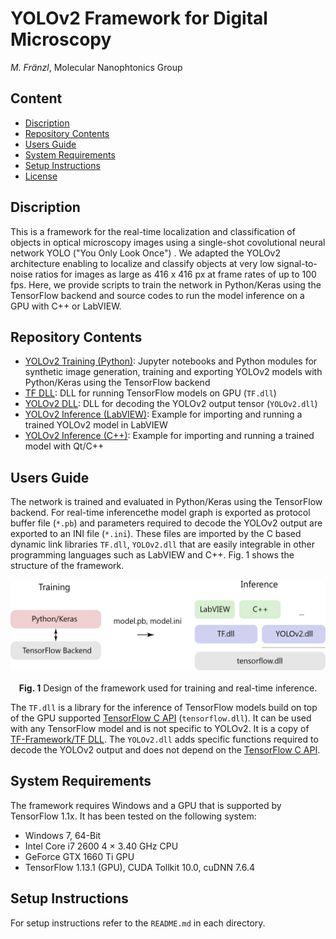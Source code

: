# YOLOv2 Framework for Digital Microscopy

*M. Fränzl*, Molecular Nanophtonics Group

## Content

- [Discription](#discription)
- [Repository Contents](#repository-contents)
- [Users Guide](#users-guide)
- [System Requirements](#system-requirements)
- [Setup Instructions](#setup-instructions)
- [License](./LICENSE)

## Discription 

This is a framework for the real-time localization and classification of objects in optical microscopy images using a single-shot covolutional neural network YOLO ("You Only Look Once") . We adapted the YOLOv2 architecture enabling to localize and classify objects at very low signal-to-noise ratios for images as large as 416 x 416 px at frame rates of up to 100 fps. Here, we provide scripts to train the network in Python/Keras using the TensorFlow backend and source codes to run the model inference on a GPU with C++ or LabVIEW.

## Repository Contents

- [YOLOv2 Training (Python)](./YOLOv2%20Training%20(Python)):  Jupyter notebooks and Python modules for synthetic image generation, training and exporting YOLOv2 models with Python/Keras using the TensorFlow backend
- [TF DLL](./TF%20DLL): DLL for running TensorFlow models on GPU (`TF.dll`)
- [YOLOv2 DLL](./YOLOv2%20DLL): DLL for decoding the YOLOv2 output tensor (`YOLOv2.dll`)
- [YOLOv2 Inference (LabVIEW)](./YOLOv2%20Inference%20(LabVIEW)): Example for importing and running a trained YOLOv2 model in LabVIEW
- [YOLOv2 Inference (C++)](./YOLOv2%20Inference%20(C%2B%2B)): Example for importing and running a trained model with Qt/C++

## Users Guide

The network is trained and evaluated in Python/Keras using the TensorFlow backend. For real-time inferencethe model graph is exported as protocol buffer file (`*.pb`) and parameters required to decode the YOLOv2 output are exported to an INI file (`*.ini`). These files are imported by the C based dynamic link libraries `TF.dll`, `YOLOv2.dll` that are easily integrable in other programming languages such as LabVIEW and C++. Fig. 1 shows the structure of the framework.

<p align="center">
  <img src="Resources/Software-Design.png" width=550> <br><br>
  <b>Fig. 1</b> Design of the framework used for training and real-time inference.
</p>

The `TF.dll` is a library for the inference of TensorFlow models build on top of the GPU supported [TensorFlow C API](https://www.tensorflow.org/install/lang_c) (`tensorflow.dll`). It can be used with any TensorFlow model and is not specific to YOLOv2. It is a copy of [TF-Framework/TF DLL](https://github.com/Molecular-Nanophotonics/TF-Framework). The `YOLOv2.dll` adds specific functions required to decode the YOLOv2 output and does not depend on the [TensorFlow C API](https://www.tensorflow.org/install/lang_c).

## System Requirements

 The framework requires Windows and a GPU that is supported by TensorFlow 1.1x. It has been tested on the following system:
 - Windows 7, 64-Bit
 - Intel Core i7 2600 4 × 3.40 GHz CPU
 - GeForce GTX 1660 Ti GPU
 - TensorFlow 1.13.1 (GPU), CUDA Tollkit 10.0, cuDNN 7.6.4

## Setup Instructions

For setup instructions refer to the `README.md` in each directory. 
